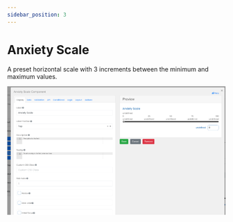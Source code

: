 ```yaml
---
sidebar_position: 3
---
```


# Anxiety Scale

A preset horizontal scale with 3 increments between the minimum and maximum values.
 
![Anxiety Scale](./img/anxiety.png)

